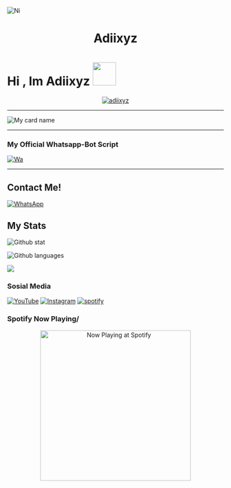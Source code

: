 ![Ni](https://github.com/Adiixyz.png)

<h1 align="center">Adiixyz</h1>

# Hi , Im Adiixyz <img src="https://github.com/TheDudeThatCode/TheDudeThatCode/blob/master/Assets/Hi.gif" width="54px">

<p align="center">
<a href="#"><img title="adiixyz" 
src="https://img.shields.io/badge/Adiixyz-red?colorA=%23ff0000&colorB=%23017e40&style=for-the-badge"></a>
</p>

--------

![My card name](https://cardivo.vercel.app/api?name=Adiixyz&description=Hello,%20Im%20Adiixyz%20,%20Im%20a%20Whatsapp%20Bot%20Developer%20&image=https://github.com/Adiixyz.png?v=4&backgroundColor=%23ecf0f1&instagram=adiistah&github=Adiixyz&pattern=leaf&colorPattern=%23eaeaea)

---------

### My Official Whatsapp-Bot Script

[![Wa](https://github-readme-stats.vercel.app/api/pin/?username=Itsuki-chan&repo=Wa&theme=tokyonight)](https://github.com/Itsuki-chan/Wa)

--------

## Contact Me!
[![WhatsApp](https://img.shields.io/badge/WhatsApp-25D366?style=for-the-badge&logo=whatsapp&logoColor=white)](https://wa.me/60199782326)

## My Stats
![Github stat](https://github-readme-stats.vercel.app/api?username=Adiixyz&theme=midnight-purple&show_icons=true) 

![Github languages](https://github-readme-stats.vercel.app/api/top-langs/?username=Adiixyz&theme=midnight-purple)

![](https://github-profile-summary-cards.vercel.app/api/cards/profile-details?username=Adiixyz&theme=monokai)

### Sosial Media
[![YouTube](https://img.shields.io/badge/Adiixyz%20X%20404-red?style=for-the-badge&logo=youtube&logoColor=white)](https://youtube.com/adiination)
[![Instagram](https://img.shields.io/badge/adiistah-pink?style=for-the-badge&logo=instagram&logoColor=white)](https://instagram.com/adiistah)
[![spotify](https://img.shields.io/badge/ItzHereAdii-green?style=for-the-badge&logo=spotify&logoColor=white)](https://open.spotify.com/user/31swawixurse2cfemtyg4tqaxcwy?si=OQvrwZPSQzS4xxpi3-dQog&utm_source=copy-link&dl_branch=1)

### Spotify Now Playing/
<p align="center">
  <a href="https://open.spotify.com/user/31swawixurse2cfemtyg4tqaxcwy" target="_blank"><img src="https://now-playing-on-spotify.vercel.app/api/spotify" alt="Now Playing at Spotify" width="350"/></a>
</p>
